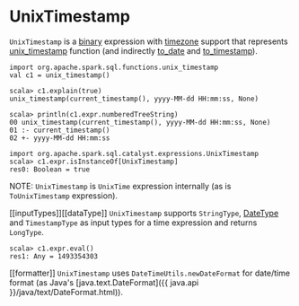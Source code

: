 # UnixTimestamp

`UnixTimestamp` is a [binary](Expression.md#BinaryExpression) expression with [timezone](Expression.md#TimeZoneAwareExpression) support that represents [unix_timestamp](../spark-sql-functions-datetime.md#unix_timestamp) function (and indirectly [to_date](../spark-sql-functions-datetime.md#to_date) and [to_timestamp](../spark-sql-functions-datetime.md#to_timestamp)).

```text
import org.apache.spark.sql.functions.unix_timestamp
val c1 = unix_timestamp()

scala> c1.explain(true)
unix_timestamp(current_timestamp(), yyyy-MM-dd HH:mm:ss, None)

scala> println(c1.expr.numberedTreeString)
00 unix_timestamp(current_timestamp(), yyyy-MM-dd HH:mm:ss, None)
01 :- current_timestamp()
02 +- yyyy-MM-dd HH:mm:ss

import org.apache.spark.sql.catalyst.expressions.UnixTimestamp
scala> c1.expr.isInstanceOf[UnixTimestamp]
res0: Boolean = true
```

NOTE: `UnixTimestamp` is `UnixTime` expression internally (as is `ToUnixTimestamp` expression).

[[inputTypes]][[dataType]]
`UnixTimestamp` supports `StringType`, [DateType](../types/DataType.md#DateType) and `TimestampType` as input types for a time expression and returns `LongType`.

```
scala> c1.expr.eval()
res1: Any = 1493354303
```

[[formatter]]
`UnixTimestamp` uses `DateTimeUtils.newDateFormat` for date/time format (as Java's [java.text.DateFormat]({{ java.api }}/java/text/DateFormat.html)).
